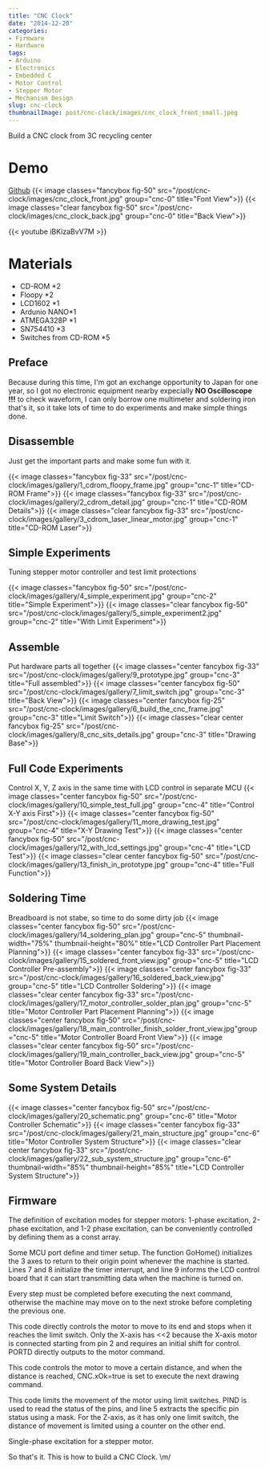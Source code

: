 ```yaml
---
title: "CNC Clock"
date: "2014-12-20"
categories:
- Firmware
- Hardware
tags:
- Arduino
- Electronics
- Embedded C
- Motor Control
- Stepper Motor
- Mechanism Design
slug: cnc-clock
thumbnailImage: post/cnc-clock/images/cnc_clock_front_small.jpeg
---
```


<!-- for peek -->
Build a CNC clock from 3C recycling center

<!--more-->
# Demo
[Github](https://github.com/armcortex/CNC_Clock)
{{< image classes="fancybox fig-50" src="/post/cnc-clock/images/cnc_clock_front.jpg" group="cnc-0" title="Font View">}}
{{< image classes="clear fancybox fig-50" src="/post/cnc-clock/images/cnc_clock_back.jpg" group="cnc-0" title="Back View">}}

{{< youtube iBKizaBvV7M >}}


# Materials
- CD-ROM *2
- Floopy *2
- LCD1602 *1
- Ardunio NANO*1
- ATMEGA328P *1
- SN754410 *3
- Switches from CD-ROM *5

## Preface
Because during this time, I'm got an exchange opportunity to Japan for one year, so I got no electronic equipment nearby
expecially **NO Oscilloscope !!!** to check waveform, I can only borrow one multimeter and soldering iron that's it, 
so it take lots of time to do experiments and make simple things done.

## Disassemble 
Just get the important parts and make some fun with it.

{{< image classes="fancybox fig-33" src="/post/cnc-clock/images/gallery/1_cdrom_floopy_frame.jpg" group="cnc-1" title="CD-ROM Frame">}}
{{< image classes="fancybox fig-33" src="/post/cnc-clock/images/gallery/2_cdrom_detail.jpg" group="cnc-1" title="CD-ROM Details">}}
{{< image classes="clear fancybox fig-33" src="/post/cnc-clock/images/gallery/3_cdrom_laser_linear_motor.jpg" group="cnc-1" title="CD-ROM Laser">}}

## Simple Experiments
Tuning stepper motor controller and test limit protections

{{< image classes="fancybox fig-50" src="/post/cnc-clock/images/gallery/4_simple_experiment.jpg" group="cnc-2" title="Simple Experiment">}}
{{< image classes="clear fancybox fig-50" src="/post/cnc-clock/images/gallery/5_simple_experiment2.jpg" group="cnc-2" title="With Limit Experiment">}}

## Assemble
Put hardware parts all together
{{< image classes="center fancybox fig-33" src="/post/cnc-clock/images/gallery/9_prototype.jpg" group="cnc-3"  title="Full assembled">}}
{{< image classes="center fancybox fig-50" src="/post/cnc-clock/images/gallery/7_limit_switch.jpg" group="cnc-3"  title="Back View">}}
{{< image classes="center fancybox fig-25" src="/post/cnc-clock/images/gallery/6_build_the_cnc_frame.jpg" group="cnc-3"  title="Limit Switch">}}
{{< image classes="clear center fancybox fig-25" src="/post/cnc-clock/images/gallery/8_cnc_sits_details.jpg" group="cnc-3"  title="Drawing Base">}} 

## Full Code Experiments
Control X, Y, Z axis in the same time with LCD control in separate MCU
{{< image classes="center fancybox fig-50" src="/post/cnc-clock/images/gallery/10_simple_test_full.jpg" group="cnc-4"  title="Control X-Y axis First">}}
{{< image classes="center fancybox fig-50" src="/post/cnc-clock/images/gallery/11_more_drawing_test.jpg" group="cnc-4"  title="X-Y Drawing Test">}}
{{< image classes="center fancybox fig-50" src="/post/cnc-clock/images/gallery/12_with_lcd_settings.jpg" group="cnc-4"  title="LCD Test">}}
{{< image classes="clear center fancybox fig-50" src="/post/cnc-clock/images/gallery/13_finish_in_prototype.jpg" group="cnc-4"  title="Full Function">}} 

## Soldering Time
Breadboard is not stabe, so time to do some dirty job
{{< image classes="center fancybox fig-50" src="/post/cnc-clock/images/gallery/14_soldering_plan.jpg" group="cnc-5" thumbnail-width="75%" thumbnail-height="80%" title="LCD Controller Part Placement Planning">}}
{{< image classes="center fancybox fig-33" src="/post/cnc-clock/images/gallery/15_soldered_front_view.jpg" group="cnc-5" title="LCD Controller Pre-assembly">}}
{{< image classes="center fancybox fig-33" src="/post/cnc-clock/images/gallery/16_soldered_back_view.jpg" group="cnc-5" title="LCD Controller Soldering">}}
{{< image classes="clear center fancybox fig-33" src="/post/cnc-clock/images/gallery/17_motor_controller_solder_plan.jpg" group="cnc-5" title="Motor Controller Part Placement Planning">}}
{{< image classes="center fancybox fig-50" src="/post/cnc-clock/images/gallery/18_main_controller_finish_solder_front_view.jpg"group="cnc-5" title="Motor Controller Board Front View">}}
{{< image classes="clear center fancybox fig-50" src="/post/cnc-clock/images/gallery/19_main_controller_back_view.jpg" group="cnc-5" title="Motor Controller Board Back View">}}

## Some System Details
{{< image classes="center fancybox fig-50" src="/post/cnc-clock/images/gallery/20_schematic.png" group="cnc-6" title="Motor Controller Schematic">}}
{{< image classes="center fancybox fig-33" src="/post/cnc-clock/images/gallery/21_main_structure.jpg" group="cnc-6" title="Motor Controller System Structure">}}
{{< image classes="clear center fancybox fig-33" src="/post/cnc-clock/images/gallery/22_sub_system_structure.jpg" group="cnc-6" thumbnail-width="85%" thumbnail-height="85%" title="LCD Controller System Structure">}}


## Firmware

The definition of excitation modes for stepper motors: 1-phase excitation, 2-phase excitation, and 1-2 phase excitation, 
can be conveniently controlled by defining them as a const array.
<script src="https://gist.github.com/armcortex/3c700212d99f27954400.js?file=StepMotorDefine.hpp"></script>

Some MCU port define and timer setup. 
The function GoHome() initializes the 3 axes to return to their origin point whenever the machine is started. Lines 7 and 8 initialize the timer interrupt, 
and line 9 informs the LCD control board that it can start transmitting data when the machine is turned on.
<script src="https://gist.github.com/armcortex/3c700212d99f27954400.js?file=Setup.cpp"></script>

Every step must be completed before executing the next command, otherwise the machine may move on to the next stroke before completing the previous one.
<script src="https://gist.github.com/armcortex/3c700212d99f27954400.js?file=CheckOK.cpp"></script>

This code directly controls the motor to move to its end and stops when it reaches the limit switch. Only the X-axis has <<2 because the X-axis motor 
is connected starting from pin 2 and requires an initial shift for control. PORTD directly outputs to the motor command.
<script src="https://gist.github.com/armcortex/3c700212d99f27954400.js?file=runMotorX.cpp"></script>

This code controls the motor to move a certain distance, and when the distance is reached, CNC.xOk=true is set to execute the next drawing command.
<script src="https://gist.github.com/armcortex/3c700212d99f27954400.js?file=runMotorXd.cpp"></script>

This code limits the movement of the motor using limit switches. PIND is used to read the status of the pins, and line 5 extracts the specific pin 
status using a mask. For the Z-axis, as it has only one limit switch, the distance of movement is limited using a counter on the other end.
<script src="https://gist.github.com/armcortex/3c700212d99f27954400.js?file=range.cpp"></script>

Single-phase excitation for a stepper motor.
<script src="https://gist.github.com/armcortex/3c700212d99f27954400.js?file=onephase.cpp"></script>

So that's it. This is how to build a CNC Clock. \m/

